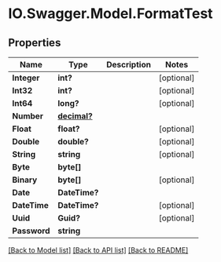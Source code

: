 # IO.Swagger.Model.FormatTest
## Properties

Name | Type | Description | Notes
------------ | ------------- | ------------- | -------------
**Integer** | **int?** |  | [optional] 
**Int32** | **int?** |  | [optional] 
**Int64** | **long?** |  | [optional] 
**Number** | [**decimal?**](BigDecimal.md) |  | 
**Float** | **float?** |  | [optional] 
**Double** | **double?** |  | [optional] 
**String** | **string** |  | [optional] 
**Byte** | **byte[]** |  | 
**Binary** | **byte[]** |  | [optional] 
**Date** | **DateTime?** |  | 
**DateTime** | **DateTime?** |  | [optional] 
**Uuid** | **Guid?** |  | [optional] 
**Password** | **string** |  | 

[[Back to Model list]](../README.md#documentation-for-models) [[Back to API list]](../README.md#documentation-for-api-endpoints) [[Back to README]](../README.md)

